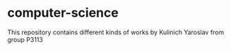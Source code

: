 # computer-science
This repository contains different kinds of works by Kulinich Yaroslav from group P3113
